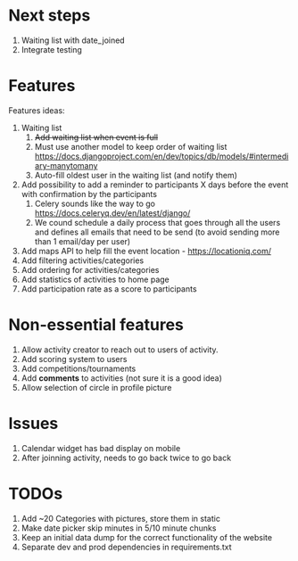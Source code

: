 # Next steps
1. Waiting list with date_joined
2. Integrate testing


# Features
Features ideas:
1. Waiting list
   1. ~~Add waiting list when event is full~~
   2. Must use another model to keep order of waiting list https://docs.djangoproject.com/en/dev/topics/db/models/#intermediary-manytomany 
   3. Auto-fill oldest user in the waiting list (and notify them)
2. Add possibility to add a reminder to participants X days before the event with confirmation by the participants
   1. Celery sounds like the way to go https://docs.celeryq.dev/en/latest/django/
   2. We cound schedule a daily process that goes through all the users and defines all emails that need to be send (to avoid sending more than 1 email/day per user)
3. Add maps API to help fill the event location - https://locationiq.com/
4. Add filtering activities/categories
5. Add ordering for activities/categories
6. Add statistics of activities to home page
8. Add participation rate as a score to participants

# Non-essential features
1. Allow activity creator to reach out to users of activity.
2. Add scoring system to users 
3. Add competitions/tournaments
4. Add **comments** to activities (not sure it is a good idea)
5. Allow selection of circle in profile picture



# Issues
1. Calendar widget has bad display on mobile
2. After joinning activity, needs to go back twice to go back


# TODOs
1. Add ~20 Categories with pictures, store them in static
2. Make date picker skip minutes in 5/10 minute chunks
3. Keep an initial data dump for the correct functionality of the website 
4. Separate dev and prod dependencies in requirements.txt
